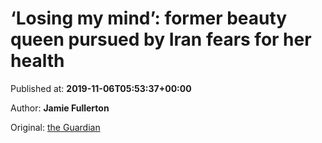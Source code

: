 
# ‘Losing my mind’: former beauty queen pursued by Iran fears for her health

Published at: **2019-11-06T05:53:37+00:00**

Author: **Jamie Fullerton**

Original: [the Guardian](https://www.theguardian.com/world/2019/nov/06/bahareh-zare-bahari-former-beauty-queen-pursued-by-iran-fears-for-her-health)


